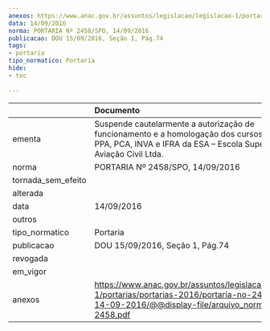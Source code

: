 ```yaml
---
anexos: https://www.anac.gov.br/assuntos/legislacao/legislacao-1/portarias/portarias-2016/portaria-no-2458-spo-14-09-2016/@@display-file/arquivo_norma/PA2016-2458.pdf
data: 14/09/2016
norma: PORTARIA Nº 2458/SPO, 14/09/2016
publicacao: DOU 15/09/2016, Seção 1, Pág.74
tags:
- portaria
tipo_normatico: Portaria
hide: 
- toc 
 
---
```


|                    | Documento                                                                                                                                                          |
|:-------------------|:-------------------------------------------------------------------------------------------------------------------------------------------------------------------|
| ementa             | Suspende cautelarmente a autorização de funcionamento e a homologação dos cursos práticos de PPA, PCA, INVA e IFRA da ESA – Escola Superior de Aviação Civil Ltda. |
| norma              | PORTARIA Nº 2458/SPO, 14/09/2016                                                                                                                                   |
| tornada_sem_efeito |                                                                                                                                                                    |
| alterada           |                                                                                                                                                                    |
| data               | 14/09/2016                                                                                                                                                         |
| outros             |                                                                                                                                                                    |
| tipo_normatico     | Portaria                                                                                                                                                           |
| publicacao         | DOU 15/09/2016, Seção 1, Pág.74                                                                                                                                    |
| revogada           |                                                                                                                                                                    |
| em_vigor           |                                                                                                                                                                    |
| anexos             | https://www.anac.gov.br/assuntos/legislacao/legislacao-1/portarias/portarias-2016/portaria-no-2458-spo-14-09-2016/@@display-file/arquivo_norma/PA2016-2458.pdf     |
